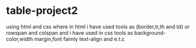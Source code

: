 # table-project2
using html and css where in html i have used tools as (border,tr,th and td) or rowspan and colspan and i have used in css tools as background-color,width margin,font faimly text-align and e.t.c
